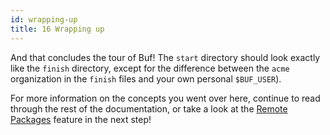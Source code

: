 ```yaml
---
id: wrapping-up
title: 16 Wrapping up
---
```


And that concludes the tour of Buf! The `start` directory should look exactly
like the `finish` directory, except for the difference between the
`acme` organization in the `finish` files and your own personal `$BUF_USER`).

For more information on the concepts you went over here, continue to read
through the rest of the documentation, or take a look at the
[Remote Packages](/tour/use-remote-packages) feature in the next step!
